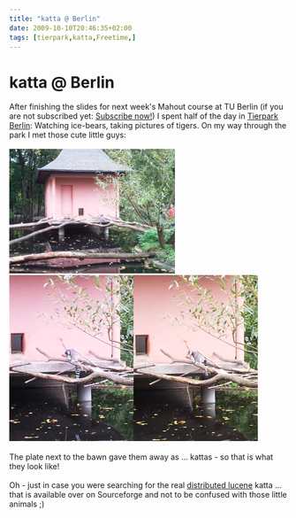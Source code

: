 ```yaml
---
title: "katta @ Berlin"
date: 2009-10-10T20:46:35+02:00
tags: [tierpark,katta,Freetime,]
---
```


# katta @ Berlin


After finishing the slides for next week's Mahout course at TU Berlin (if you are not subscribed yet: <a 
href="https://lsf.zuv.tu-berlin.de/qisserver/servlet/de.his.servlet.RequestDispatcherServlet?state=wsearchv&search=2&ver
anstaltung.veranstid=98064">Subscribe now!</a>) I spent half of the day in <a 
href="http://www.tierpark-berlin.de/">Tierpark Berlin</a>: Watching ice-bears, taking pictures of tigers. On my way 
through the park I met those cute little guys:<br><br><img 
src="/katta1.jpg"><br><img 
src="/katta2.jpg"><img 
src="/katta3.jpg"><br><br>The plate next to the bawn gave them away as ... 
kattas - so that is what they look like!<br><br>Oh - just in case you were searching for the real <a 
href="http://katta.sourceforge.net/">distributed lucene</a> katta ... that is available over on Sourceforge and not to 
be confused with those little animals ;)
